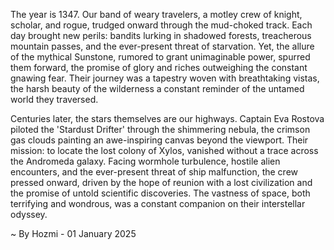 
The year is 1347.  Our band of weary travelers, a motley crew of knight, scholar, and rogue, trudged onward through the mud-choked track.  Each day brought new perils: bandits lurking in shadowed forests, treacherous mountain passes, and the ever-present threat of starvation. Yet, the allure of the mythical Sunstone, rumored to grant unimaginable power, spurred them forward, the promise of glory and riches outweighing the constant gnawing fear.  Their journey was a tapestry woven with breathtaking vistas, the harsh beauty of the wilderness a constant reminder of the untamed world they traversed.

Centuries later, the stars themselves are our highways.  Captain Eva Rostova piloted the 'Stardust Drifter' through the shimmering nebula, the crimson gas clouds painting an awe-inspiring canvas beyond the viewport.  Their mission: to locate the lost colony of Xylos, vanished without a trace across the Andromeda galaxy.  Facing wormhole turbulence, hostile alien encounters, and the ever-present threat of ship malfunction, the crew pressed onward, driven by the hope of reunion with a lost civilization and the promise of untold scientific discoveries.  The vastness of space, both terrifying and wondrous, was a constant companion on their interstellar odyssey.

~ By Hozmi - 01 January 2025
